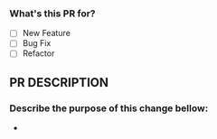 ### What's this PR for?
- [ ] New Feature
- [ ] Bug Fix
- [ ] Refactor

## PR DESCRIPTION
### Describe the purpose of this change bellow:
* 